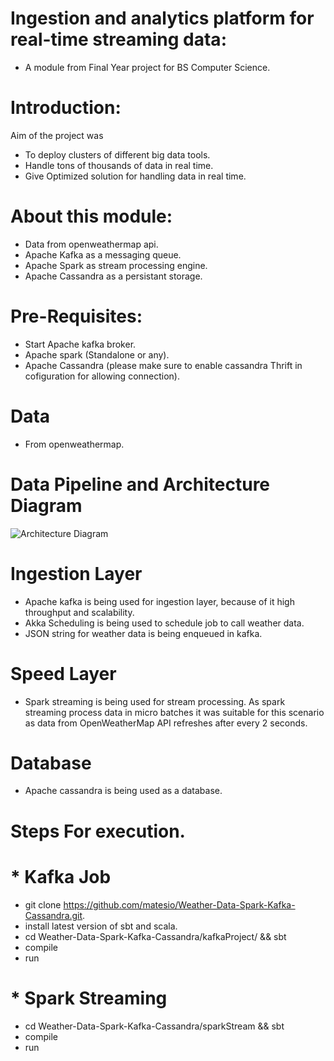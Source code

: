 # Ingestion and analytics platform for real-time streaming data:

* A module from Final Year project for BS Computer Science. 

# Introduction:

Aim of the project was

* To deploy clusters of different big data tools.
* Handle tons of thousands of data in real time.
* Give Optimized solution for handling data in real time.

# About this module:

* Data from openweathermap api.
* Apache Kafka as a messaging queue.
* Apache Spark as stream processing engine.
* Apache Cassandra as a persistant storage.

# Pre-Requisites:

* Start Apache kafka broker.
* Apache spark (Standalone or any).
* Apache Cassandra (please make sure to enable cassandra Thrift in cofiguration for allowing connection).


# Data 

* From openweathermap.

# Data Pipeline and Architecture Diagram
![Architecture Diagram](/images/ArchitectureDiagram.png)

# Ingestion Layer

* Apache kafka is being used for ingestion layer, because of it high throughput and scalability.
* Akka Scheduling is being used to schedule job to call weather data.
* JSON string for weather data is being enqueued in kafka.

# Speed Layer

* Spark streaming is being used for stream processing. As spark streaming process data in micro batches it was suitable for this          scenario as data from OpenWeatherMap API refreshes after every 2 seconds.

# Database 
* Apache cassandra is being used as a database.
 
 
# Steps For execution.
 
# * Kafka Job
 * git clone https://github.com/matesio/Weather-Data-Spark-Kafka-Cassandra.git.
 * install latest version of sbt and scala.
 * cd Weather-Data-Spark-Kafka-Cassandra/kafkaProject/  && sbt
 * compile
 * run
# * Spark Streaming 
 * cd Weather-Data-Spark-Kafka-Cassandra/sparkStream && sbt
 * compile
 * run
 


